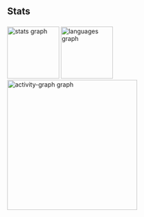 <h2 align="left">Stats</h2>

###

<div align="left">
  <img src="https://github-readme-stats.vercel.app/api?username=Izidro015&hide_title=false&hide_rank=false&show_icons=true&include_all_commits=true&count_private=true&disable_animations=false&theme=gruvbox_light&locale=en&hide_border=false&order=1" height="120" alt="stats graph"  />
  <img src="https://github-readme-stats.vercel.app/api/top-langs?username=Izidro015&locale=en&hide_title=false&layout=compact&card_width=320&langs_count=5&theme=gruvbox_light&hide_border=false&order=2" height="120" alt="languages graph"  />
  <img src="https://github-readme-activity-graph.vercel.app/graph?username=Izidro015&radius=16&theme=gruvbox&area=true&order=5" height="300" alt="activity-graph graph"  />
</div>

###
